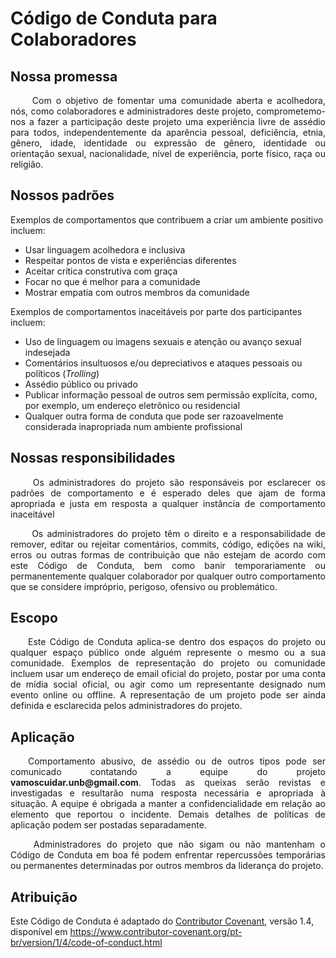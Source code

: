 
# Código de Conduta para Colaboradores

## Nossa promessa
<p align = "justify"> &emsp;&emsp; Com o objetivo de fomentar uma comunidade aberta e acolhedora, nós, como colaboradores e administradores deste projeto, comprometemo-nos a fazer a participação deste projeto uma experiência livre de assédio para todos, independentemente da aparência pessoal, deficiência, etnia, gênero, idade, identidade ou expressão de gênero, identidade ou orientação sexual, nacionalidade, nível de experiência, porte físico, raça ou religião.</p>


## Nossos padrões

Exemplos de comportamentos que contribuem a criar um ambiente positivo incluem:

* Usar linguagem acolhedora e inclusiva
* Respeitar pontos de vista e experiências diferentes
* Aceitar crítica construtiva com graça
* Focar no que é melhor para a comunidade
* Mostrar empatia com outros membros da comunidade

Exemplos de comportamentos inaceitáveis por parte dos participantes incluem:

* Uso de linguagem ou imagens sexuais e atenção ou avanço sexual indesejada
* Comentários insultuosos e/ou depreciativos e ataques pessoais ou políticos (*Trolling*)
* Assédio público ou privado
* Publicar informação pessoal de outros sem permissão explícita, como, por exemplo, um endereço eletrônico ou residencial
* Qualquer outra forma de conduta que pode ser razoavelmente considerada inapropriada num ambiente profissional

## Nossas responsibilidades

<p align = "justify"> &emsp;&emsp; Os administradores do projeto são responsáveis por esclarecer os padrões de comportamento e é esperado deles que ajam de forma apropriada e justa em resposta a qualquer instância de comportamento inaceitável</p>

<p align = "justify"> &emsp;&emsp; Os administradores do projeto têm o direito e a responsabilidade de
remover, editar ou rejeitar comentários, commits, código, edições na wiki, erros ou outras formas de contribuição que não estejam de acordo com este Código de Conduta, bem como banir temporariamente ou
permanentemente qualquer colaborador por qualquer outro comportamento que se considere impróprio, perigoso, ofensivo ou problemático.</p>

## Escopo

<p align = "justify"> &emsp;&emsp;Este Código de Conduta aplica-se dentro dos espaços do projeto ou qualquer espaço público onde alguém represente o mesmo ou a sua comunidade. Exemplos de representação do projeto ou comunidade incluem usar um endereço de email oficial do projeto, postar por uma conta de
mídia social oficial, ou agir como um representante designado num evento online ou offline. A representação de um projeto pode ser ainda definida e esclarecida pelos administradores do projeto.</p>

## Aplicação

<p align = "justify"> &emsp;&emsp;Comportamento abusivo, de assédio ou de outros tipos pode ser comunicado contatando a equipe do projeto <b>vamoscuidar.unb@gmail.com</b>. Todas as queixas serão revistas e investigadas e resultarão numa resposta necessária e apropriada à situação. A equipe é obrigada a manter a confidencialidade em relação ao elemento que reportou o incidente. Demais detalhes de políticas de aplicação podem ser postadas separadamente.</p>

<p align = "justify"> &emsp;&emsp; Administradores do projeto que não sigam ou não mantenham o Código de Conduta em boa fé podem enfrentar repercussões temporárias ou permanentes determinadas por outros membros da liderança do projeto.</p>


## Atribuição

Este Código de Conduta é adaptado do [Contributor Covenant](https://www.contributor-covenant.org),
versão 1.4, disponível em https://www.contributor-covenant.org/pt-br/version/1/4/code-of-conduct.html